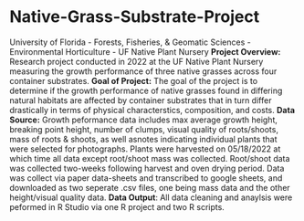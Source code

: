 # Native-Grass-Substrate-Project
University of Florida - Forests, Fisheries, & Geomatic Sciences - Environmental Horticulture - UF Native Plant Nursery 
**Project Overview:** Research project conducted in 2022 at the UF Native Plant Nursery measuring the growth performance of three native grasses across four container substrates. 
**Goal of Project:** The goal of the project is to determine if the growth performance of native grasses found in differing natural habitats are affected by container substrates that in turn differ drastically in terms of physical characterstics, composition, and costs.
**Data Source:** Growth peformance data includes max average growth height, breaking point height, number of clumps, visual quality of roots/shoots, mass of roots & shoots, as well asnotes indicating individual plants that were selected for photographs. Plants were harvested on 05/18/2022 at which time all data except root/shoot mass was collected. Root/shoot data was collected two-weeks following harvest and oven drying period. Data was collect via paper data-sheets and transcribed to google sheets, and downloaded as two seperate .csv files, one being mass data and the other height/visual quality data. 
**Data Output**: All data cleaning and anaylsis were peformed in R Studio via one R project and two R scripts. 

